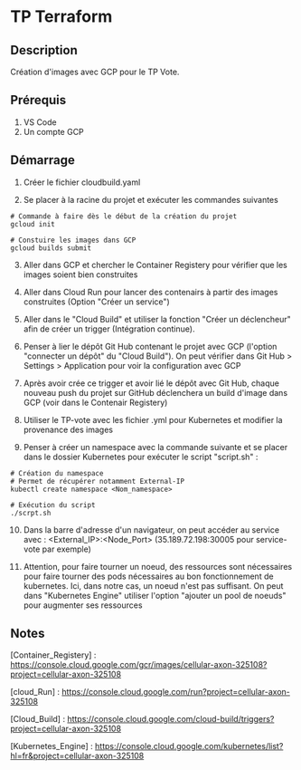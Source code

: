 # TP Terraform

## Description
Création d'images avec GCP pour le TP Vote.

## Prérequis
1. VS Code
2. Un compte GCP


## Démarrage

1. Créer le fichier cloudbuild.yaml

2. Se placer à la racine du projet et exécuter les commandes suivantes

``` shell
# Commande à faire dès le début de la création du projet
gcloud init

# Constuire les images dans GCP
gcloud builds submit

```

3. Aller dans GCP et chercher le Container Registery pour vérifier que les images soient bien construites

4. Aller dans Cloud Run pour lancer des contenairs à partir des images construites (Option "Créer un service")

5. Aller dans le "Cloud Build" et utiliser la fonction "Créer un déclencheur" afin de créer un trigger (Intégration continue).

6. Penser à lier le dépôt Git Hub contenant le projet avec GCP (l'option "connecter un dépôt" du "Cloud Build"). On peut vérifier dans Git Hub > Settings > Application pour voir la configuration avec GCP

7. Après avoir crée ce trigger et avoir lié le dépôt avec Git Hub, chaque nouveau push du projet sur GitHub déclenchera un build d'image dans GCP (voir dans le Contenair Registery)

8. Utiliser le TP-vote avec les fichier .yml pour Kubernetes et modifier la provenance des images

9. Penser à créer un namespace avec la commande suivante et se placer dans le dossier Kubernetes pour exécuter le script "script.sh" :

```shell
# Création du namespace
# Permet de récupérer notamment External-IP
kubectl create namespace <Nom_namespace>

# Exécution du script
./scrpt.sh
```

10. Dans la barre d'adresse d'un navigateur, on peut accéder au service avec : <External_IP>:<Node_Port> (35.189.72.198:30005 pour service-vote par exemple)

11. Attention, pour faire tourner un noeud, des ressources sont nécessaires pour faire tourner des pods nécessaires au bon fonctionnement de kubernetes. Ici, dans notre cas, un noeud n'est pas suffisant. On peut dans "Kubernetes Engine" utiliser l'option "ajouter un pool de noeuds" pour augmenter ses ressources


## Notes
[Container_Registery] : https://console.cloud.google.com/gcr/images/cellular-axon-325108?project=cellular-axon-325108

[cloud_Run] : https://console.cloud.google.com/run?project=cellular-axon-325108

[Cloud_Build] : https://console.cloud.google.com/cloud-build/triggers?project=cellular-axon-325108

[Kubernetes_Engine] : https://console.cloud.google.com/kubernetes/list?hl=fr&project=cellular-axon-325108






